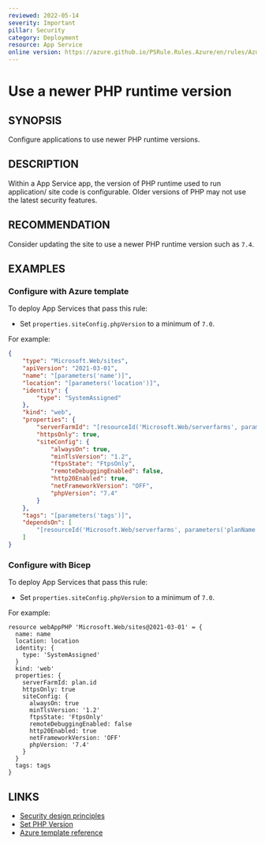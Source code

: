 ```yaml
---
reviewed: 2022-05-14
severity: Important
pillar: Security
category: Deployment
resource: App Service
online version: https://azure.github.io/PSRule.Rules.Azure/en/rules/Azure.AppService.PHPVersion/
---
```


# Use a newer PHP runtime version

## SYNOPSIS

Configure applications to use newer PHP runtime versions.

## DESCRIPTION

Within a App Service app, the version of PHP runtime used to run application/ site code is configurable.
Older versions of PHP may not use the latest security features.

## RECOMMENDATION

Consider updating the site to use a newer PHP runtime version such as `7.4`.

## EXAMPLES

### Configure with Azure template

To deploy App Services that pass this rule:

- Set `properties.siteConfig.phpVersion` to a minimum of `7.0`.

For example:

```json
{
    "type": "Microsoft.Web/sites",
    "apiVersion": "2021-03-01",
    "name": "[parameters('name')]",
    "location": "[parameters('location')]",
    "identity": {
        "type": "SystemAssigned"
    },
    "kind": "web",
    "properties": {
        "serverFarmId": "[resourceId('Microsoft.Web/serverfarms', parameters('planName'))]",
        "httpsOnly": true,
        "siteConfig": {
            "alwaysOn": true,
            "minTlsVersion": "1.2",
            "ftpsState": "FtpsOnly",
            "remoteDebuggingEnabled": false,
            "http20Enabled": true,
            "netFrameworkVersion": "OFF",
            "phpVersion": "7.4"
        }
    },
    "tags": "[parameters('tags')]",
    "dependsOn": [
        "[resourceId('Microsoft.Web/serverfarms', parameters('planName'))]"
    ]
}
```

### Configure with Bicep

To deploy App Services that pass this rule:

- Set `properties.siteConfig.phpVersion` to a minimum of `7.0`.

For example:

```bicep
resource webAppPHP 'Microsoft.Web/sites@2021-03-01' = {
  name: name
  location: location
  identity: {
    type: 'SystemAssigned'
  }
  kind: 'web'
  properties: {
    serverFarmId: plan.id
    httpsOnly: true
    siteConfig: {
      alwaysOn: true
      minTlsVersion: '1.2'
      ftpsState: 'FtpsOnly'
      remoteDebuggingEnabled: false
      http20Enabled: true
      netFrameworkVersion: 'OFF'
      phpVersion: '7.4'
    }
  }
  tags: tags
}
```

## LINKS

- [Security design principles](https://learn.microsoft.com/azure/architecture/framework/security/security-principles#protect-against-code-level-vulnerabilities)
- [Set PHP Version](https://docs.microsoft.com/azure/app-service/configure-language-php#set-php-version)
- [Azure template reference](https://docs.microsoft.com/azure/templates/microsoft.web/sites#siteconfig)
